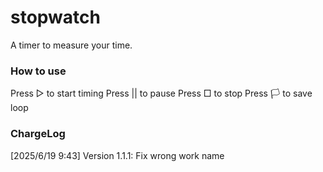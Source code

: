 # stopwatch
A timer to measure your time.
### How to use
Press ▷ to start timing
Press || to pause
Press □ to stop
Press 🏳️ to save loop
### ChargeLog
[2025/6/19 9:43]
Version 1.1.1: Fix wrong work name